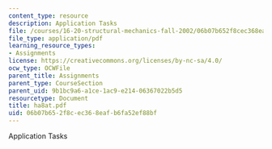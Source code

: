 ```yaml
---
content_type: resource
description: Application Tasks
file: /courses/16-20-structural-mechanics-fall-2002/06b07b652f8cec368eafb6fa52ef88bf_ha8at.pdf
file_type: application/pdf
learning_resource_types:
- Assignments
license: https://creativecommons.org/licenses/by-nc-sa/4.0/
ocw_type: OCWFile
parent_title: Assignments
parent_type: CourseSection
parent_uid: 9b1bc9a6-a1ce-1ac9-e214-06367022b5d5
resourcetype: Document
title: ha8at.pdf
uid: 06b07b65-2f8c-ec36-8eaf-b6fa52ef88bf
---
```

Application Tasks